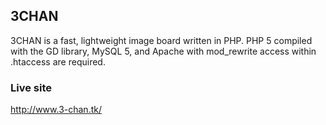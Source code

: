 ## 3CHAN

3CHAN is a fast, lightweight image board written in PHP.  PHP 5 compiled with the GD library, MySQL 5, and Apache with mod_rewrite access within .htaccess are required.

### Live site
http://www.3-chan.tk/